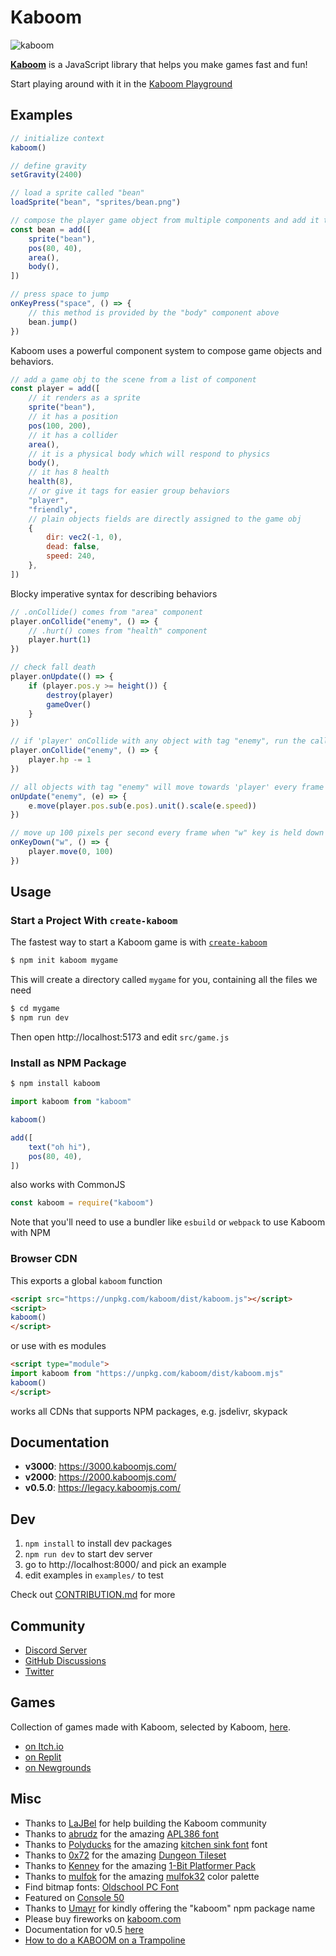 # Kaboom

![kaboom](kaboom.png)

[**Kaboom**](https://kaboomjs.com) is a JavaScript library that helps you make games fast and fun!

Start playing around with it in the [Kaboom Playground](https://kaboomjs.com/play)

## Examples

```js
// initialize context
kaboom()

// define gravity
setGravity(2400)

// load a sprite called "bean"
loadSprite("bean", "sprites/bean.png")

// compose the player game object from multiple components and add it to the game
const bean = add([
    sprite("bean"),
    pos(80, 40),
    area(),
    body(),
])

// press space to jump
onKeyPress("space", () => {
    // this method is provided by the "body" component above
    bean.jump()
})
```

Kaboom uses a powerful component system to compose game objects and behaviors.

```js
// add a game obj to the scene from a list of component
const player = add([
    // it renders as a sprite
    sprite("bean"),
    // it has a position
    pos(100, 200),
    // it has a collider
    area(),
    // it is a physical body which will respond to physics
    body(),
    // it has 8 health
    health(8),
    // or give it tags for easier group behaviors
    "player",
    "friendly",
    // plain objects fields are directly assigned to the game obj
    {
        dir: vec2(-1, 0),
        dead: false,
        speed: 240,
    },
])
```

Blocky imperative syntax for describing behaviors

```js
// .onCollide() comes from "area" component
player.onCollide("enemy", () => {
    // .hurt() comes from "health" component
    player.hurt(1)
})

// check fall death
player.onUpdate(() => {
    if (player.pos.y >= height()) {
        destroy(player)
        gameOver()
    }
})

// if 'player' onCollide with any object with tag "enemy", run the callback
player.onCollide("enemy", () => {
    player.hp -= 1
})

// all objects with tag "enemy" will move towards 'player' every frame
onUpdate("enemy", (e) => {
    e.move(player.pos.sub(e.pos).unit().scale(e.speed))
})

// move up 100 pixels per second every frame when "w" key is held down
onKeyDown("w", () => {
    player.move(0, 100)
})
```

## Usage

### Start a Project With `create-kaboom`

The fastest way to start a Kaboom game is with [`create-kaboom`](https://github.com/replit/kaboom/tree/master/pkgs/create)

```sh
$ npm init kaboom mygame
```

This will create a directory called `mygame` for you, containing all the files we need

```sh
$ cd mygame
$ npm run dev
```

Then open http://localhost:5173 and edit `src/game.js`

### Install as NPM Package

```sh
$ npm install kaboom
```

```js
import kaboom from "kaboom"

kaboom()

add([
    text("oh hi"),
    pos(80, 40),
])
```

also works with CommonJS

```js
const kaboom = require("kaboom")
```

Note that you'll need to use a bundler like `esbuild` or `webpack` to use Kaboom with NPM

### Browser CDN

This exports a global `kaboom` function

```html
<script src="https://unpkg.com/kaboom/dist/kaboom.js"></script>
<script>
kaboom()
</script>
```

or use with es modules

```html
<script type="module">
import kaboom from "https://unpkg.com/kaboom/dist/kaboom.mjs"
kaboom()
</script>
```

works all CDNs that supports NPM packages, e.g. jsdelivr, skypack

## Documentation
- **v3000**: https://3000.kaboomjs.com/
- **v2000**: https://2000.kaboomjs.com/
- **v0.5.0**: https://legacy.kaboomjs.com/


## Dev

1. `npm install` to install dev packages
1. `npm run dev` to start dev server
1. go to http://localhost:8000/ and pick an example
1. edit examples in `examples/` to test

Check out [CONTRIBUTION.md](CONTRIBUTING.md) for more

## Community

- [Discord Server](https://discord.gg/aQ6RuQm3TF)
- [GitHub Discussions](https://github.com/replit/kaboom/discussions) 
- [Twitter](https://twitter.com/Kaboomjs)

## Games
Collection of games made with Kaboom, selected by Kaboom, [here](https://itch.io/c/2645141/made-in-kaboom).

- [on Itch.io](https://itch.io/games/tag-kaboomjs)
- [on Replit](https://replit.com/apps/kaboom)
- [on Newgrounds](https://www.newgrounds.com/search/conduct/games?tags=kaboomjs)

## Misc

- Thanks to [LaJBel](https://lajbel.repl.co/) for help building the Kaboom community
- Thanks to [abrudz](https://github.com/abrudz) for the amazing [APL386 font](https://abrudz.github.io/APL386/)
- Thanks to [Polyducks](http://polyducks.co.uk/) for the amazing [kitchen sink font](https://polyducks.itch.io/kitchen-sink-textmode-font) font
- Thanks to [0x72](https://0x72.itch.io/) for the amazing [Dungeon Tileset](https://0x72.itch.io/dungeontileset-ii)
- Thanks to [Kenney](https://kenney.nl/) for the amazing [1-Bit Platformer Pack](https://kenney.nl/assets/bit-platformer-pack)
- Thanks to [mulfok](https://twitter.com/MulfoK) for the amazing [mulfok32](https://lospec.com/palette-list/mulfok32) color palette
- Find bitmap fonts: [Oldschool PC Font](https://int10h.org/oldschool-pc-fonts)
- Featured on [Console 50](https://console.substack.com/p/console-50)
- Thanks to [Umayr](https://github.com/umayr) for kindly offering the "kaboom" npm package name
- Please buy fireworks on [kaboom.com](http://www.kaboom.com/)
- Documentation for v0.5 [here](https://kaboomlegacy.repl.co/)
- [How to do a KABOOM on a Trampoline](https://www.youtube.com/watch?v=3CemcWdc_Hc)
